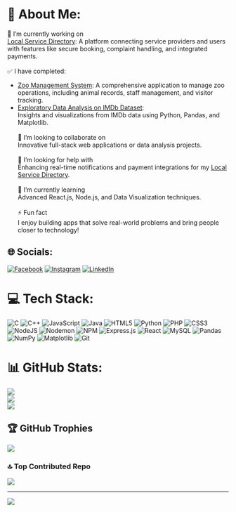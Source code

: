 # 💫 About Me:
🔭 I’m currently working on  <br>[Local Service Directory](#): A platform connecting service providers and users with features like secure booking, complaint handling, and integrated payments.  <br><br> ✅ I have completed:  
- [Zoo Management System](https://github.com/Karan-8418-Dev/Zoo-Management-System):
  A comprehensive application to manage zoo operations, including animal records, staff management, and visitor tracking.  
- [Exploratory Data Analysis on IMDb Dataset](https://github.com/Karan-8418-Dev/EDA-IMDb-Dataset):  
  Insights and visualizations from IMDb data using Python, Pandas, and Matplotlib.  <br> <br>
👯 I’m looking to collaborate on  <br>Innovative full-stack web applications or data analysis projects.  <br><br>
🤝 I’m looking for help with  <br>Enhancing real-time notifications and payment integrations for my [Local Service Directory](#).  <br><br>
🌱 I’m currently learning  <br>Advanced React.js, Node.js, and Data Visualization techniques.  <br><br>
⚡ Fun fact  <br>I enjoy building apps that solve real-world problems and bring people closer to technology!  


## 🌐 Socials:
[![Facebook](https://img.shields.io/badge/Facebook-%231877F2.svg?logo=Facebook&logoColor=white)](https://facebook.com/karan.bainade.77) [![Instagram](https://img.shields.io/badge/Instagram-%23E4405F.svg?logo=Instagram&logoColor=white)](https://instagram.com/vectorking007) [![LinkedIn](https://img.shields.io/badge/LinkedIn-%230077B5.svg?logo=linkedin&logoColor=white)](https://linkedin.com/in/karan-bainade) 

# 💻 Tech Stack:
![C](https://img.shields.io/badge/c-%2300599C.svg?style=for-the-badge&logo=c&logoColor=white) ![C++](https://img.shields.io/badge/c++-%2300599C.svg?style=for-the-badge&logo=c%2B%2B&logoColor=white) ![JavaScript](https://img.shields.io/badge/javascript-%23323330.svg?style=for-the-badge&logo=javascript&logoColor=%23F7DF1E) ![Java](https://img.shields.io/badge/java-%23ED8B00.svg?style=for-the-badge&logo=openjdk&logoColor=white) ![HTML5](https://img.shields.io/badge/html5-%23E34F26.svg?style=for-the-badge&logo=html5&logoColor=white) ![Python](https://img.shields.io/badge/python-3670A0?style=for-the-badge&logo=python&logoColor=ffdd54) ![PHP](https://img.shields.io/badge/php-%23777BB4.svg?style=for-the-badge&logo=php&logoColor=white) ![CSS3](https://img.shields.io/badge/css3-%231572B6.svg?style=for-the-badge&logo=css3&logoColor=white) ![NodeJS](https://img.shields.io/badge/node.js-6DA55F?style=for-the-badge&logo=node.js&logoColor=white) ![Nodemon](https://img.shields.io/badge/NODEMON-%23323330.svg?style=for-the-badge&logo=nodemon&logoColor=%BBDEAD) ![NPM](https://img.shields.io/badge/NPM-%23CB3837.svg?style=for-the-badge&logo=npm&logoColor=white) ![Express.js](https://img.shields.io/badge/express.js-%23404d59.svg?style=for-the-badge&logo=express&logoColor=%2361DAFB) ![React](https://img.shields.io/badge/react-%2320232a.svg?style=for-the-badge&logo=react&logoColor=%2361DAFB) ![MySQL](https://img.shields.io/badge/mysql-4479A1.svg?style=for-the-badge&logo=mysql&logoColor=white) ![Pandas](https://img.shields.io/badge/pandas-%23150458.svg?style=for-the-badge&logo=pandas&logoColor=white) ![NumPy](https://img.shields.io/badge/numpy-%23013243.svg?style=for-the-badge&logo=numpy&logoColor=white) ![Matplotlib](https://img.shields.io/badge/Matplotlib-%23ffffff.svg?style=for-the-badge&logo=Matplotlib&logoColor=black) ![Git](https://img.shields.io/badge/git-%23F05033.svg?style=for-the-badge&logo=git&logoColor=white)
# 📊 GitHub Stats:
![](https://github-readme-stats.vercel.app/api?username=Karan-8418-Dev&theme=dark&hide_border=false&include_all_commits=false&count_private=false)<br/>
![](https://github-readme-streak-stats.herokuapp.com/?user=Karan-8418-Dev&theme=dark&hide_border=false)<br/>
![](https://github-readme-stats.vercel.app/api/top-langs/?username=Karan-8418-Dev&theme=dark&hide_border=false&include_all_commits=false&count_private=false&layout=compact)

## 🏆 GitHub Trophies
![](https://github-profile-trophy.vercel.app/?username=Karan-8418-Dev&theme=radical&no-frame=false&no-bg=true&margin-w=4)

### 🔝 Top Contributed Repo
![](https://github-contributor-stats.vercel.app/api?username=Karan-8418-Dev&limit=5&theme=dark&combine_all_yearly_contributions=true)

---
[![](https://visitcount.itsvg.in/api?id=Karan-8418-Dev&icon=0&color=0)](https://visitcount.itsvg.in)


